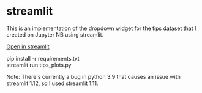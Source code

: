 # streamlit

<p>This is an implementation of the dropdown widget for the tips dataset that I created on Jupyter NB using streamlit.</p>

<p><a href="https://cjschan-streamlit-tips-plots-9dqxk2.streamlitapp.com/">Open in streamlit</a></p>

<p>pip install -r requirements.txt<br/>
streamlit run tips_plots.py
</p>

<p>Note: There's currently a bug in python 3.9 that causes an issue with streamlit 1.12, so I used streamlit 1.11.</p>
